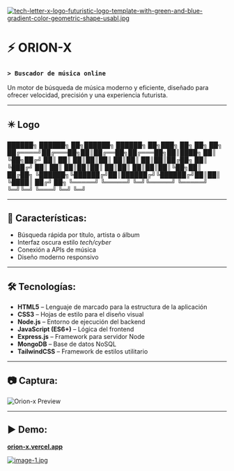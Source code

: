 [![tech-letter-x-logo-futuristic-logo-template-with-green-and-blue-gradient-color-geometric-shape-usabl.jpg](https://i.postimg.cc/Bn1rXWhx/tech-letter-x-logo-futuristic-logo-template-with-green-and-blue-gradient-color-geometric-shape-usabl.jpg)](https://postimg.cc/JsM62FCn)

# ⚡ ORION-**X**

### `> Buscador de música online`

Un motor de búsqueda de música moderno y eficiente, diseñado para ofrecer velocidad, precisión y una experiencia futurista.

---

## ✴️ Logo

██████╗ ██████╗ ██╗██████╗  ██████╗ ██╗███╗   ██╗    ██╗  ██╗ ██╔════╝██╔═══██╗██║██╔══██╗██╔═══██╗██║████╗  ██║    ╚██╗██╔╝ ██║     ██║   ██║██║██║  ██║██║   ██║██║██╔██╗ ██║     ╚███╔╝ ██║     ██║   ██║██║██║  ██║██║   ██║██║██║╚██╗██║     ██╔██╗ ╚██████╗╚██████╔╝██║██████╔╝╚██████╔╝██║██║ ╚████║    ██╔╝ ██╗ ╚═════╝ ╚═════╝ ╚═╝╚═════╝  ╚═════╝ ╚═╝╚═╝  ╚═══╝    ╚═╝  ╚═╝

---

## 🚀 Características:

- Búsqueda rápida por título, artista o álbum  
- Interfaz oscura estilo *tech/cyber*  
- Conexión a APIs de música  
- Diseño moderno responsivo  

---

## 🛠️ Tecnologías:

- **HTML5** – Lenguaje de marcado para la estructura de la aplicación  
- **CSS3** – Hojas de estilo para el diseño visual  
- **Node.js** – Entorno de ejecución del backend  
- **JavaScript (ES6+)** – Lógica del frontend  
- **Express.js** – Framework para servidor Node  
- **MongoDB** – Base de datos NoSQL  
- **TailwindCSS** – Framework de estilos utilitario  

---

## 📷 Captura:

![Orion-x Preview](./screenshot.png)

---

## ▶️ Demo:

[**orion-x.vercel.app**](https://orion-x.vercel.app)



[![image-1.jpg](https://i.postimg.cc/cHTjVdHN/image-1.jpg)](https://postimg.cc/phhqjbz0)